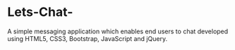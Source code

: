 # Lets-Chat-
A simple messaging application which enables end users to chat developed using HTML5, CSS3, Bootstrap, JavaScript and jQuery.
